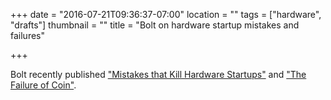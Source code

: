 +++
date = "2016-07-21T09:36:37-07:00"
location = ""
tags = ["hardware", "drafts"]
thumbnail = ""
title = "Bolt on hardware startup mistakes and failures"

+++

Bolt recently published ["Mistakes that Kill Hardware Startups"](https://blog.bolt.io/mistakes-that-kill-hardware-startups-9e598a0983c4#.28y6wjpiz)
and ["The Failure of Coin"](https://blog.bolt.io/the-failure-of-coin-20615dca2de#.oz67e3aga).

